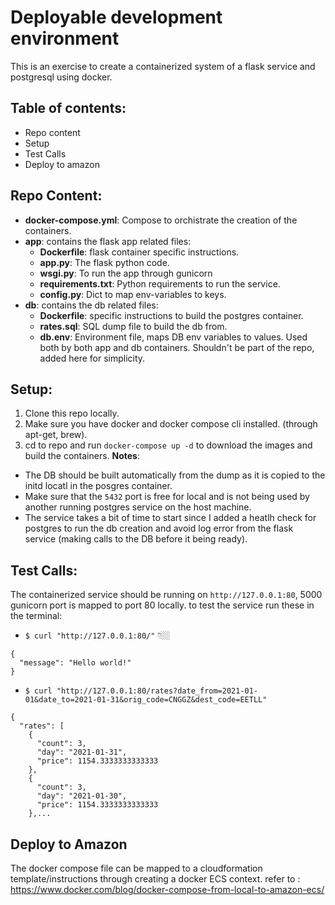 # Deployable development environment
This is an exercise to create a containerized system of a flask service and postgresql using docker.
## Table of contents:
* Repo content
* Setup
* Test Calls
* Deploy to amazon

## Repo Content:
* **docker-compose.yml**: Compose to orchistrate the creation of the containers. 
* **app**: contains the flask app related files:
  * **Dockerfile**: flask container specific instructions.
  * **app.py**: The flask python code.
  * **wsgi.py**: To run the app through gunicorn
  * **requirements.txt**: Python requirements to run the service.
  * **config.py**: Dict to map env-variables to keys.
* **db**: contains the db related files:
  * **Dockerfile**: specific instructions to build the postgres container.
  * **rates.sql**: SQL dump file to build the db from.
  * **db.env**: Environment file, maps DB env variables to values. Used both by both app and db containers. Shouldn't be part of the repo, added here for simplicity.

## Setup:
1. Clone this repo locally.
2. Make sure you have docker and docker compose cli installed. (through apt-get, brew). 
3. cd to repo and run `docker-compose up -d` to download the images and build the containers.
**Notes**:
* The DB should be built automatically from the dump as it is copied to the initd locatl in the posgres container. 
* Make sure that the `5432` port is free for local and is not being used by another running postgres service on the host machine. 
* The service takes a bit of time to start since I added a heatlh check for postgres to run the db creation and avoid log error from the flask service (making calls to the DB before it being ready). 

## Test Calls:
The containerized service should be running on `http://127.0.0.1:80`, 5000 gunicorn port is mapped to port 80 locally. 
to test the service run these in the terminal:
* `$ curl "http://127.0.0.1:80/"` 👇🏼  
```
{
  "message": "Hello world!"
}
```


* `$ curl "http://127.0.0.1:80/rates?date_from=2021-01-01&date_to=2021-01-31&orig_code=CNGGZ&dest_code=EETLL"`
``` 
{
  "rates": [
    {
      "count": 3, 
      "day": "2021-01-31", 
      "price": 1154.3333333333333
    }, 
    {
      "count": 3, 
      "day": "2021-01-30", 
      "price": 1154.3333333333333
    },...
 ```
## Deploy to Amazon
The docker compose file can be mapped to a cloudformation template/instructions through creating a docker ECS context. 
refer to : https://www.docker.com/blog/docker-compose-from-local-to-amazon-ecs/

